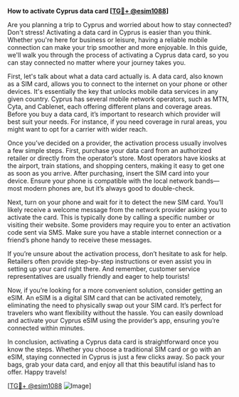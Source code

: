 **How to activate Cyprus data card [[TG💪+ @esim1088](https://t.me/s/esim1088)]**

Are you planning a trip to Cyprus and worried about how to stay connected? Don't stress! Activating a data card in Cyprus is easier than you think. Whether you're here for business or leisure, having a reliable mobile connection can make your trip smoother and more enjoyable. In this guide, we'll walk you through the process of activating a Cyprus data card, so you can stay connected no matter where your journey takes you.

First, let's talk about what a data card actually is. A data card, also known as a SIM card, allows you to connect to the internet on your phone or other devices. It's essentially the key that unlocks mobile data services in any given country. Cyprus has several mobile network operators, such as MTN, Cyta, and Cablenet, each offering different plans and coverage areas. Before you buy a data card, it’s important to research which provider will best suit your needs. For instance, if you need coverage in rural areas, you might want to opt for a carrier with wider reach.

Once you’ve decided on a provider, the activation process usually involves a few simple steps. First, purchase your data card from an authorized retailer or directly from the operator’s store. Most operators have kiosks at the airport, train stations, and shopping centers, making it easy to get one as soon as you arrive. After purchasing, insert the SIM card into your device. Ensure your phone is compatible with the local network bands—most modern phones are, but it’s always good to double-check.

Next, turn on your phone and wait for it to detect the new SIM card. You’ll likely receive a welcome message from the network provider asking you to activate the card. This is typically done by calling a specific number or visiting their website. Some providers may require you to enter an activation code sent via SMS. Make sure you have a stable internet connection or a friend’s phone handy to receive these messages.

If you’re unsure about the activation process, don’t hesitate to ask for help. Retailers often provide step-by-step instructions or even assist you in setting up your card right there. And remember, customer service representatives are usually friendly and eager to help tourists!

Now, if you’re looking for a more convenient solution, consider getting an eSIM. An eSIM is a digital SIM card that can be activated remotely, eliminating the need to physically swap out your SIM card. It’s perfect for travelers who want flexibility without the hassle. You can easily download and activate your Cyprus eSIM using the provider’s app, ensuring you’re connected within minutes.

In conclusion, activating a Cyprus data card is straightforward once you know the steps. Whether you choose a traditional SIM card or go with an eSIM, staying connected in Cyprus is just a few clicks away. So pack your bags, grab your data card, and enjoy all that this beautiful island has to offer. Happy travels!

[[TG💪+ @esim1088](https://t.me/s/esim1088) ![Image](https://i.postimg.cc/Y0z9fWf4/image.png)]